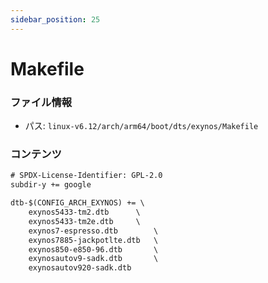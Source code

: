```yaml
---
sidebar_position: 25
---
```

# Makefile

### ファイル情報

- パス: `linux-v6.12/arch/arm64/boot/dts/exynos/Makefile`

### コンテンツ

```txt
# SPDX-License-Identifier: GPL-2.0
subdir-y += google

dtb-$(CONFIG_ARCH_EXYNOS) += \
	exynos5433-tm2.dtb		\
	exynos5433-tm2e.dtb		\
	exynos7-espresso.dtb		\
	exynos7885-jackpotlte.dtb	\
	exynos850-e850-96.dtb		\
	exynosautov9-sadk.dtb		\
	exynosautov920-sadk.dtb

```
